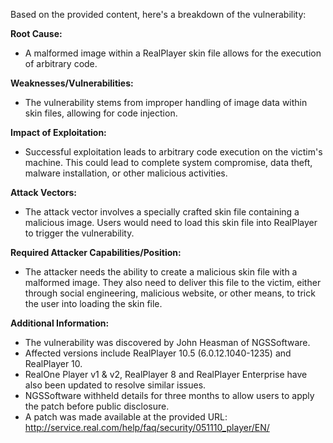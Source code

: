 Based on the provided content, here's a breakdown of the vulnerability:

**Root Cause:**
- A malformed image within a RealPlayer skin file allows for the execution of arbitrary code.

**Weaknesses/Vulnerabilities:**
- The vulnerability stems from improper handling of image data within skin files, allowing for code injection.

**Impact of Exploitation:**
- Successful exploitation leads to arbitrary code execution on the victim's machine. This could lead to complete system compromise, data theft, malware installation, or other malicious activities.

**Attack Vectors:**
- The attack vector involves a specially crafted skin file containing a malicious image. Users would need to load this skin file into RealPlayer to trigger the vulnerability.

**Required Attacker Capabilities/Position:**
- The attacker needs the ability to create a malicious skin file with a malformed image. They also need to deliver this file to the victim, either through social engineering, malicious website, or other means, to trick the user into loading the skin file.

**Additional Information:**
- The vulnerability was discovered by John Heasman of NGSSoftware.
- Affected versions include RealPlayer 10.5 (6.0.12.1040-1235) and RealPlayer 10.
- RealOne Player v1 & v2, RealPlayer 8 and RealPlayer Enterprise have also been updated to resolve similar issues.
- NGSSoftware withheld details for three months to allow users to apply the patch before public disclosure.
- A patch was made available at the provided URL: <http://service.real.com/help/faq/security/051110_player/EN/>